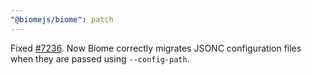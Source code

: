 ```yaml
---
"@biomejs/biome": patch
---
```


Fixed [#7236](https://github.com/biomejs/biome/issues/7236). Now Biome correctly migrates JSONC configuration files when they are passed using `--config-path`.
